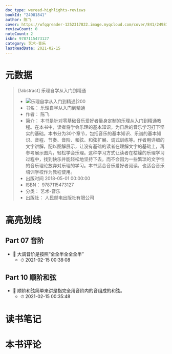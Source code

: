 ```yaml
---
doc_type: weread-highlights-reviews
bookId: "24981841"
author: 陈飞
cover: https://wfqqreader-1252317822.image.myqcloud.com/cover/841/24981841/t7_24981841.jpg
reviewCount: 0
noteCount: 2
isbn: 9787115473127
category: 艺术-音乐
lastReadDate: 2021-02-15
---
```

# 元数据
> [!abstract] 乐理自学从入门到精通
> - ![ 乐理自学从入门到精通|200](https://wfqqreader-1252317822.image.myqcloud.com/cover/841/24981841/t7_24981841.jpg)
> - 书名： 乐理自学从入门到精通
> - 作者： 陈飞
> - 简介： 本书是针对零基础音乐爱好者量身定制的乐理从入门到精通教程。在本书中，读者将学会乐理的基本知识，为日后的音乐学习打下坚实的基础。本书分为30个章节，包括音乐的基本知识、乐谱的基本知识、音程、节奏、音阶、和弦、和弦扩展、调式训练等。作者用详细的文字讲解，配以图解展示，让没有基础的读者在理解文字的基础上，再参考展示图片，轻松学会乐理。这种学习方式让读者在枯燥的乐理学习过程中，找到快乐并能轻松地坚持下去，而不会因为一些繁琐的文字性的音乐理论放弃对乐理的学习。本书适合音乐爱好者阅读，也适合音乐培训学校作为教程使用。
> - 出版时间 2018-05-01 00:00:00
> - ISBN： 9787115473127
> - 分类： 艺术-音乐
> - 出版社： 人民邮电出版社有限公司

# 高亮划线

## Part 07 音阶


- 📌 大调音阶是按照“全全半全全全半” 
    - ⏱ 2021-02-15 00:38:08 
## Part 10 顺阶和弦


- 📌 顺阶和弦简单来讲是指完全用音阶内的音组成的和弦。 
    - ⏱ 2021-02-15 00:35:48 
# 读书笔记

# 本书评论
